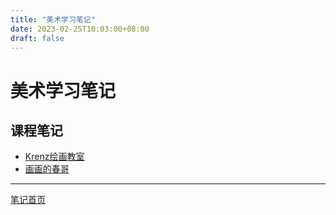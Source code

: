 ```yaml
---
title: "美术学习笔记"
date: 2023-02-25T10:03:00+08:00
draft: false
---
```


# 美术学习笔记

## 课程笔记

+ [Krenz绘画教室](./krenzArtwork)
+ [画画的春哥](./chuns)

---

[笔记首页](/)
